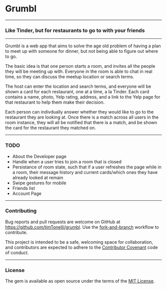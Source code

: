 # Grumbl

---
### Like Tinder, but for restaurants to go to with your friends

---
Grumbl is a web app that aims to solve the age old problem 
of having a plan to meet up with someone for dinner,
but not being able to figure out where to go.

The basic idea is that one person starts a room, and invites
all the people they will be meeting up with. Everyone in the room is able
to chat in real time, so they can discuss the meetup location or search terms.

The host can enter the location and search terms, and 
everyone will be shown a card for each restaurant, one at a time, a la Tinder.
Each card contains a name, photo, Yelp rating, address, and a link to the Yelp page
for that restaurant to help them make their decision.

Each person can indivdually answer whether they would like to go to the 
restaurant they are looking at. Once there is a match across all users in the room
instance, they will all be notified that there is a match, and be shown the 
card for the restaurant they matched on.

---
### TODO
* About the Developer page
* Handle when a user tries to join a room that is closed
* Persistance of room state, such that if a user refreshes the page while in a room, 
their message history and current cards/which ones they have already looked at
remain
* Swipe gestures for mobile
* Friends list
* Account Page

---
### Contributing
Bug reports and pull requests are welcome on GitHub at 
https://github.com/timTonelli/grumbl. Use the [fork-and-branch](https://blog.scottlowe.org/2015/01/27/using-fork-branch-git-workflow/) workflow to contribute.

This project is intended to be a safe, welcoming space for collaboration, 
and contributors are expected to adhere to the 
[Contributor Covenant](https://www.contributor-covenant.org/) code of conduct.

---
### License
The gem is available as open source under the terms of the [MIT License](https://opensource.org/licenses/MIT).
